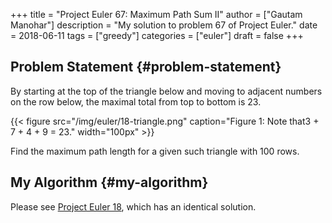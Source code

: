 +++
title = "Project Euler 67: Maximum Path Sum II"
author = ["Gautam Manohar"]
description = "My solution to problem 67 of Project Euler."
date = 2018-06-11
tags = ["greedy"]
categories = ["euler"]
draft = false
+++

## Problem Statement {#problem-statement}

By starting at the top of the triangle below and moving to adjacent numbers on
the row below, the maximal total from top to bottom is 23.

{{< figure src="/img/euler/18-triangle.png" caption="Figure 1: Note that3 + 7 + 4 + 9 = 23." width="100px" >}}

Find the maximum path length for a given such triangle with 100 rows.


## My Algorithm {#my-algorithm}

Please see [Project Euler 18](../18/), which has an identical solution.